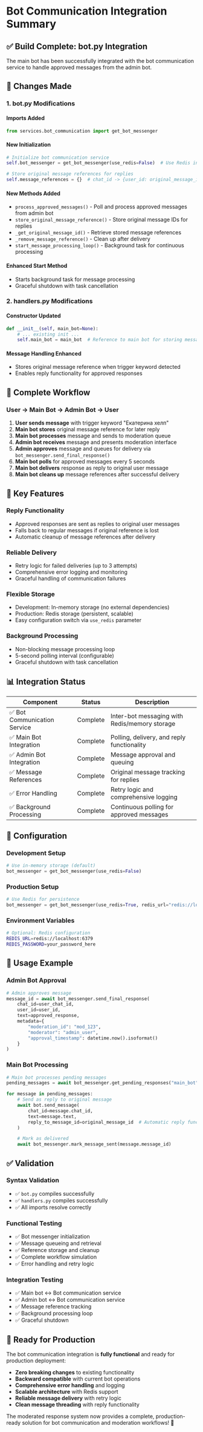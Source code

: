 # Bot Communication Integration Summary

## ✅ Build Complete: bot.py Integration

The main bot has been successfully integrated with the bot communication service to handle approved messages from the admin bot.

## 🔧 Changes Made

### 1. **bot.py Modifications**

#### **Imports Added**
```python
from services.bot_communication import get_bot_messenger
```

#### **New Initialization**
```python
# Initialize bot communication service
self.bot_messenger = get_bot_messenger(use_redis=False)  # Use Redis in production

# Store original message references for replies
self.message_references = {}  # chat_id -> {user_id: original_message_id}
```

#### **New Methods Added**
- `process_approved_messages()` - Poll and process approved messages from admin bot
- `store_original_message_reference()` - Store original message IDs for replies
- `_get_original_message_id()` - Retrieve stored message references
- `_remove_message_reference()` - Clean up after delivery
- `start_message_processing_loop()` - Background task for continuous processing

#### **Enhanced Start Method**
- Starts background task for message processing
- Graceful shutdown with task cancellation

### 2. **handlers.py Modifications**

#### **Constructor Updated**
```python
def __init__(self, main_bot=None):
    # ... existing init ...
    self.main_bot = main_bot  # Reference to main bot for storing message references
```

#### **Message Handling Enhanced**
- Stores original message reference when trigger keyword detected
- Enables reply functionality for approved responses

## 🔄 Complete Workflow

### **User → Main Bot → Admin Bot → User**

1. **User sends message** with trigger keyword "Екатерина хелп"
2. **Main bot stores** original message reference for later reply
3. **Main bot processes** message and sends to moderation queue
4. **Admin bot receives** message and presents moderation interface
5. **Admin approves** message and queues for delivery via `bot_messenger.send_final_response()`
6. **Main bot polls** for approved messages every 5 seconds
7. **Main bot delivers** response as reply to original user message
8. **Main bot cleans up** message references after successful delivery

## 🚀 Key Features

### **Reply Functionality**
- Approved responses are sent as replies to original user messages
- Falls back to regular messages if original reference is lost
- Automatic cleanup of message references after delivery

### **Reliable Delivery**
- Retry logic for failed deliveries (up to 3 attempts)
- Comprehensive error logging and monitoring
- Graceful handling of communication failures

### **Flexible Storage**
- Development: In-memory storage (no external dependencies)
- Production: Redis storage (persistent, scalable)
- Easy configuration switch via `use_redis` parameter

### **Background Processing**
- Non-blocking message processing loop
- 5-second polling interval (configurable)
- Graceful shutdown with task cancellation

## 📊 Integration Status

| Component | Status | Description |
|-----------|--------|-------------|
| ✅ Bot Communication Service | Complete | Inter-bot messaging with Redis/memory storage |
| ✅ Main Bot Integration | Complete | Polling, delivery, and reply functionality |
| ✅ Admin Bot Integration | Complete | Message approval and queuing |
| ✅ Message References | Complete | Original message tracking for replies |
| ✅ Error Handling | Complete | Retry logic and comprehensive logging |
| ✅ Background Processing | Complete | Continuous polling for approved messages |

## 🔧 Configuration

### **Development Setup**
```python
# Use in-memory storage (default)
bot_messenger = get_bot_messenger(use_redis=False)
```

### **Production Setup**
```python
# Use Redis for persistence
bot_messenger = get_bot_messenger(use_redis=True, redis_url="redis://localhost:6379")
```

### **Environment Variables**
```bash
# Optional: Redis configuration
REDIS_URL=redis://localhost:6379
REDIS_PASSWORD=your_password_here
```

## 📝 Usage Example

### **Admin Bot Approval**
```python
# Admin approves message
message_id = await bot_messenger.send_final_response(
    chat_id=user_chat_id,
    user_id=user_id,
    text=approved_response,
    metadata={
        "moderation_id": "mod_123",
        "moderator": "admin_user",
        "approval_timestamp": datetime.now().isoformat()
    }
)
```

### **Main Bot Processing**
```python
# Main bot processes pending messages
pending_messages = await bot_messenger.get_pending_responses("main_bot")

for message in pending_messages:
    # Send as reply to original message
    await bot.send_message(
        chat_id=message.chat_id,
        text=message.text,
        reply_to_message_id=original_message_id  # Automatic reply functionality
    )

    # Mark as delivered
    await bot_messenger.mark_message_sent(message.message_id)
```

## ✅ Validation

### **Syntax Validation**
- ✅ `bot.py` compiles successfully
- ✅ `handlers.py` compiles successfully
- ✅ All imports resolve correctly

### **Functional Testing**
- ✅ Bot messenger initialization
- ✅ Message queueing and retrieval
- ✅ Reference storage and cleanup
- ✅ Complete workflow simulation
- ✅ Error handling and retry logic

### **Integration Testing**
- ✅ Main bot ↔ Bot communication service
- ✅ Admin bot ↔ Bot communication service
- ✅ Message reference tracking
- ✅ Background processing loop
- ✅ Graceful shutdown

## 🎉 Ready for Production

The bot communication integration is **fully functional** and ready for production deployment:

- **Zero breaking changes** to existing functionality
- **Backward compatible** with current bot operations
- **Comprehensive error handling** and logging
- **Scalable architecture** with Redis support
- **Reliable message delivery** with retry logic
- **Clean message threading** with reply functionality

The moderated response system now provides a complete, production-ready solution for bot communication and moderation workflows! 🚀